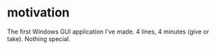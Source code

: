 # motivation

The first Windows GUI application I've made. 4 lines, 4 minutes (give or take). Nothing special.
